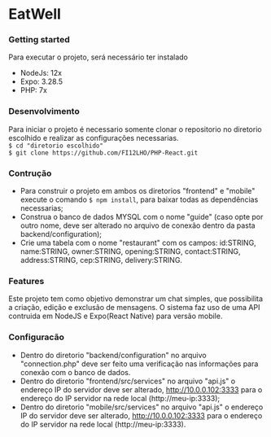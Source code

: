 # EatWell
### Getting started  
Para executar o projeto, será necessário ter instalado
- NodeJs: 12x
- Expo: 3.28.5
- PHP: 7x
### Desenvolvimento
Para iniciar o projeto é necessario somente clonar o repositorio no diretorio escolhido e realizar as configurações necessarias.  
`$ cd "diretorio escolhido"`  
`$ git clone https://github.com/FI12LHO/PHP-React.git`  
### Contrução
- Para construir o projeto em ambos os diretorios "frontend" e "mobile" execute o comando `$ npm install`, para baixar todas as dependências necessarias;
- Construa o banco de dados MYSQL com o nome "guide" (caso opte por outro nome, deve ser alterado no arquivo de conexão dentro da pasta backend/configuration);
- Crie uma tabela com o nome "restaurant" com os campos: id:STRING, name:STRING, owner:STRING, opening:STRING, contact:STRING, address:STRING, cep:STRING, delivery:STRING.
### Features
Este projeto tem como objetivo demonstrar um chat simples, que possibilita a criação, edição e exclusão de mensagens. O sistema faz uso de uma API contruida em NodeJS e Expo(React Native) para versão mobile.
### Configuracão
- Dentro do diretorio "backend/configuration" no arquivo "connection.php" deve ser feito uma verificação nas informações para conexão com o banco de dados.
- Dentro do diretorio "frontend/src/services" no arquivo "api.js" o endereço IP do servidor deve ser alterado, http://10.0.0.102:3333 para o endereço do IP servidor na rede local (http://meu-ip:3333);
- Dentro do diretorio "mobile/src/services" no arquivo "api.js" o endereço IP do servidor deve ser alterado, http://10.0.0.102:3333 para o endereço do IP servidor na rede local (http://meu-ip:3333).
